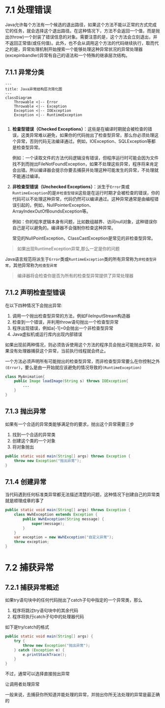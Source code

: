 # 7.1 处理错误

Java允许每个方法有一个候选的退出路径，如果这个方法不能以正常的方式完成它的任务，就会选择这个退出路径。在这种情况下，方法不会返回一个值，而是抛出(throw)一个封装了错误信息的对象。需要注意的是，这个方法会立刻退出，并不返回正常值(或任何值)。此外，也不会从调用这个方法的代码继续执行，取而代之的是，异常处理机制开始搜索一个能够处理这种异常状况的异常处理器(excepinbandler)异常有自己的语法和一个特殊的继承层次结构。

## 7.1.1 异常分类

```mermaid
---
title: Java异常结构层次简化图
---
classDiagram
    Throwable <|-- Error
    Throwable <|-- Exception
    Exception <|-- IOException
    Exception <|-- RuntimeException
    
```

1. **检查型错误（Checked Exceptions）**：这些是在编译时期就会被检查的错误，这类异常难以避免，如果你的代码抛出了检查型异常，那么你必须处理这个异常，否则代码无法编译通过。例如，IOException、SQLException等都是检查型异常。

   例如：一个读取文件的方法代码逻辑没有错误，但程序运行时可能会因为文件找不到而抛出FileNotFoundException，如果不处理这些异常，程序将来肯定会出错。所以编译器会提示你要去捕获并处理这种可能发生的异常，不处理就不能通过编译。

2. **非检查型错误（Unchecked Exceptions）**：派生于`Error`类或`RuntimeException`的是`非检查型错误`这些是在运行时期才会被检查的错误，你的代码可以不处理这种异常，代码仍然可以编译通过。这种异常通常是由编程错误引起的，例如，NullPointerException、ArrayIndexOutOfBoundsException等。

   例如：你的程序逻辑本身有问题，比如数组越界、访问null对象，这种错误你自己是可以避免的。编译器不会强制你检查这种异常。

   常见的NullPointException，ClassCastException是常见的非检查型异常。

> 如果出现RuntimeException异常,那么一定是你的问题

Java语言规范将派生于`Error`类或`RuntimeException`类的所有异常称为`非检查型异常`，其他异常称为`检查型异常`

> 编译器将会检查你是否为所有的检查型异常提供了异常处理器

## 7.1.2 声明检查型错误

在以下四种情况下会抛出异常:

1. 调用一个抛出检查型异常的方法，例如FileInputStream构造器
2. 检查到一个错误，并利用throw语句抛出一个检查型异常
3. 程序出现错误，例如a[-1]=0会抛出一个非检查型异常
4. Java虚拟机或运行库内出现内部错误

如果出现前两种情况，则必须告诉使用这个方法的程序员会抛出可能抛出异常，如果没有处理器捕获这个异常，当前执行线程就会终止。

一个方法必须声明所有可能抛出的检查型异常，而非检查型异常要么在你控制之外`(Error)`，要么是由一开始就应该避免的情况导致的`(RuntimeException)`

```java
class MyAnimation{
    public Image loadImage(String s) throws IOException{
        ...
    }
}
```

## 7.1.3 抛出异常

如果有一个合适的异常类能够满足你的要求，抛出这个异常需要三步

1. 找到一个合适的异常类
2. 创建这个类的一个对象
3. 将对象抛出

```java
public static void main(String[] args) throws Exception {
    throw new Exception("抛出异常");
}
```

## 7.1.4 创建异常

当代码遇到任何标准类异常都无法描述清楚的问题，这种情况下创建自己的异常类就是顺理成章的事了

```java
public static void main(String[] args) throws Exception {
    class WwhException extends Exception {
        public WwhException(String message) {
            super(message);
        }
    }
    var exception = new WwhException("自定义异常");
    throw exception;
}
```

# 7.2 捕获异常

## 7.2.1 捕获异常概述

如果try语句块中的任何代码抛出了catch子句中指定的一个异常类，那么

1. 程序将跳过try语句块中的其余代码
2. 程序将执行catch子句中的处理器代码

如下是try/catch的格式

```java
public static void main(String[] args) {
    try {
        throw new Exception("抛出异常");
    } catch (Exception e) {
        e.printStackTrace();
    }
}
```

不过，通常可以选择直接抛出异常

让调用者处理异常

一般来说，去捕获你所知道并能处理的异常，并抛出你所无法处理的异常是最正确的







